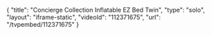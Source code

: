 {
    "title": "Concierge Collection Inflatable EZ Bed  Twin",
    "type": "solo",
    "layout": "iframe-static",
    "videoId": "112371675",
    "url": "\/tvpembed\/112371675"
}
